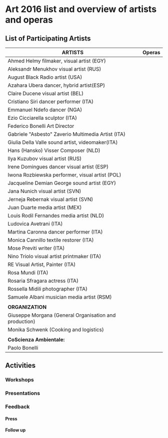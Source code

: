 # Art 2016 list and overview of artists and operas



## List of Participating Artists

| **ARTISTS**                                            | Operas |
| ------------------------------------------------------ | ------ |
| Ahmed Helmy filmaker, visual artist (EGY)              |        |
| Aleksandr Menukhov visual artist (RUS)                 |        |
| August Black Radio artist (USA)                        |        |
| Azahara Ubera dancer, hybrid artist(ESP)               |        |
| Claire Ducene visual artist (BEL)                      |        |
| Cristiano Siri dancer performer (ITA)                  |        |
| Emmanuel Ndefo dancer (NGA)                            |        |
| Ezio Cicciarella sculptor (ITA)                        |        |
| Federico Bonelli Art Director                          |        |
| Gabriele "Asbesto" Zaverio Multimedia Artist (ITA)     |        |
| Giulia Della Valle sound artist, videomaker(ITA)       |        |
| Hans (Hansko) Visser Composer (NLD)                    |        |
| Ilya Kuzubov visual artist (RUS)                       |        |
| Irene Domingues dancer visual artist (ESP)             |        |
| Iwona Rozbiewska performer, visual artist (POL)        |        |
| Jacqueline Demian George sound artist (EGY)            |        |
| Jana Nunich visual artist (SVN)                        |        |
| Jerneja Rebernak visual artist (SVN)                   |        |
| Juan Duarte media artist (MEX)                         |        |
| Louis Rodil Fernandes media artist (NLD)               |        |
| Ludovica Avetrani (ITA)                                |        |
| Martina Caronna dancer performer (ITA)                 |        |
| Monica Cannillo textile restorer (ITA)                 |        |
| Mose Previti writer (ITA)                              |        |
| Nino Triolo visual artist printmaker (ITA)             |        |
| RE Visual Artist, Painter (ITA)                        |        |
| Rosa Mundi (ITA)                                       |        |
| Rosaria Sfragara actress (ITA)                         |        |
| Rossella Midili photographer (ITA)                     |        |
| Samuele Albani musician media artist (RSM)             |        |
|                                                        |        |
| **ORGANIZATION**                                       |        |
| Giuseppe Morgana (General Organisation and production) |        |
| Monika Schwenk (Cooking and logistics)                 |        |
|                                                        |        |
| **CoScienza Ambientale:**                              |        |
| Paolo Bonelli                                          |        |

## Activities

### Workshops

### Presentations

### Feedback

#### Press

#### Follow up

